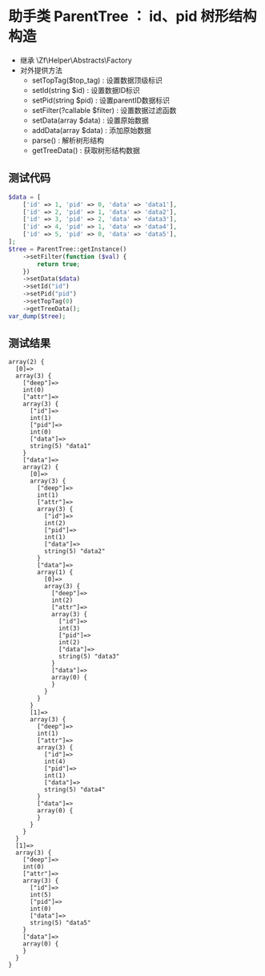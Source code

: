 

# 助手类 ParentTree ： id、pid 树形结构构造
- 继承 \Zf\Helper\Abstracts\Factory
- 对外提供方法
    - setTopTag($top_tag) : 设置数据顶级标识
    - setId(string $id) : 设置数据ID标识
    - setPid(string $pid) : 设置parentID数据标识
    - setFilter(?callable $filter) : 设置数据过滤函数
    - setData(array $data) : 设置原始数据
    - addData(array $data) : 添加原始数据
    - parse() : 解析树形结构
    - getTreeData() : 获取树形结构数据


## 测试代码
```php
$data = [
    ['id' => 1, 'pid' => 0, 'data' => 'data1'],
    ['id' => 2, 'pid' => 1, 'data' => 'data2'],
    ['id' => 3, 'pid' => 2, 'data' => 'data3'],
    ['id' => 4, 'pid' => 1, 'data' => 'data4'],
    ['id' => 5, 'pid' => 0, 'data' => 'data5'],
];
$tree = ParentTree::getInstance()
    ->setFilter(function ($val) {
        return true;
    })
    ->setData($data)
    ->setId("id")
    ->setPid("pid")
    ->setTopTag(0)
    ->getTreeData();
var_dump($tree);
```

## 测试结果
```text
array(2) {
  [0]=>
  array(3) {
    ["deep"]=>
    int(0)
    ["attr"]=>
    array(3) {
      ["id"]=>
      int(1)
      ["pid"]=>
      int(0)
      ["data"]=>
      string(5) "data1"
    }
    ["data"]=>
    array(2) {
      [0]=>
      array(3) {
        ["deep"]=>
        int(1)
        ["attr"]=>
        array(3) {
          ["id"]=>
          int(2)
          ["pid"]=>
          int(1)
          ["data"]=>
          string(5) "data2"
        }
        ["data"]=>
        array(1) {
          [0]=>
          array(3) {
            ["deep"]=>
            int(2)
            ["attr"]=>
            array(3) {
              ["id"]=>
              int(3)
              ["pid"]=>
              int(2)
              ["data"]=>
              string(5) "data3"
            }
            ["data"]=>
            array(0) {
            }
          }
        }
      }
      [1]=>
      array(3) {
        ["deep"]=>
        int(1)
        ["attr"]=>
        array(3) {
          ["id"]=>
          int(4)
          ["pid"]=>
          int(1)
          ["data"]=>
          string(5) "data4"
        }
        ["data"]=>
        array(0) {
        }
      }
    }
  }
  [1]=>
  array(3) {
    ["deep"]=>
    int(0)
    ["attr"]=>
    array(3) {
      ["id"]=>
      int(5)
      ["pid"]=>
      int(0)
      ["data"]=>
      string(5) "data5"
    }
    ["data"]=>
    array(0) {
    }
  }
}

```
